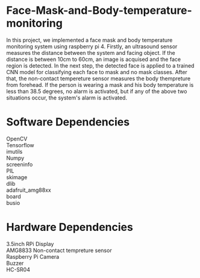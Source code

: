# Face-Mask-and-Body-temperature-monitoring
In this project, we implemented a face mask and body temperature monitoring system using raspberry pi 4. Firstly, an ultrasound sensor measures the distance between the system and facing object. If the distance is between 10cm to 60cm, an image is acquised and the face region is detected. In the next step, the detected face is applied to a trained CNN model for classifying each face to mask and no mask classes. After that, the non-contact tempereture sensor measures the body thempreture from forehead. If the person is wearing a mask and his body temperature is less than 38.5 degrees, no alarm is activated, but if any of the above two situations occur, the system's alarm is activated.
# Software Dependencies 
OpenCV <br /> Tensorflow <br /> imutils <br /> Numpy <br /> screeninfo <br />  PIL <br /> skimage <br />  dlib <br />  adafruit_amg88xx <br /> board <br /> busio <br />
# Hardware Dependencies 
3.5inch RPi Display <br />
AMG8833 Non-contact tempreture sensor <br />
Raspberry Pi Camera <br /> 
Buzzer <br /> 
HC-SR04 <br /> 

